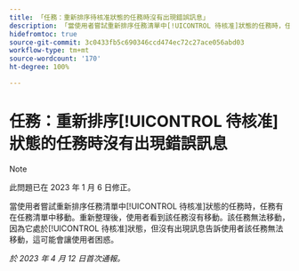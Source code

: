 ```yaml
---
title: 「任務：重新排序待核准狀態的任務時沒有出現錯誤訊息」
description: 「當使用者嘗試重新排序任務清單中[!UICONTROL 待核准]狀態的任務時，任務有在任務清單中移動。重新整理後，使用者看到該任務沒有移動。該任務無法移動，因為它處於[!UICONTROL 待核准]狀態，但沒有出現訊息告訴使用者該任務無法移動，這可能會讓使用者困惑。」
hidefromtoc: true
source-git-commit: 3c0433fb5c690346ccd474ec72c27ace056abd03
workflow-type: tm+mt
source-wordcount: '170'
ht-degree: 100%

---
```



# 任務：重新排序[!UICONTROL 待核准]狀態的任務時沒有出現錯誤訊息

>[!NOTE]
>
>此問題已在 2023 年 1 月 6 日修正。

當使用者嘗試重新排序任務清單中[!UICONTROL 待核准]狀態的任務時，任務有在任務清單中移動。重新整理後，使用者看到該任務沒有移動。該任務無法移動，因為它處於[!UICONTROL 待核准]狀態，但沒有出現訊息告訴使用者該任務無法移動，這可能會讓使用者困惑。

_於 2023 年 4 月 12 日首次通報。_

